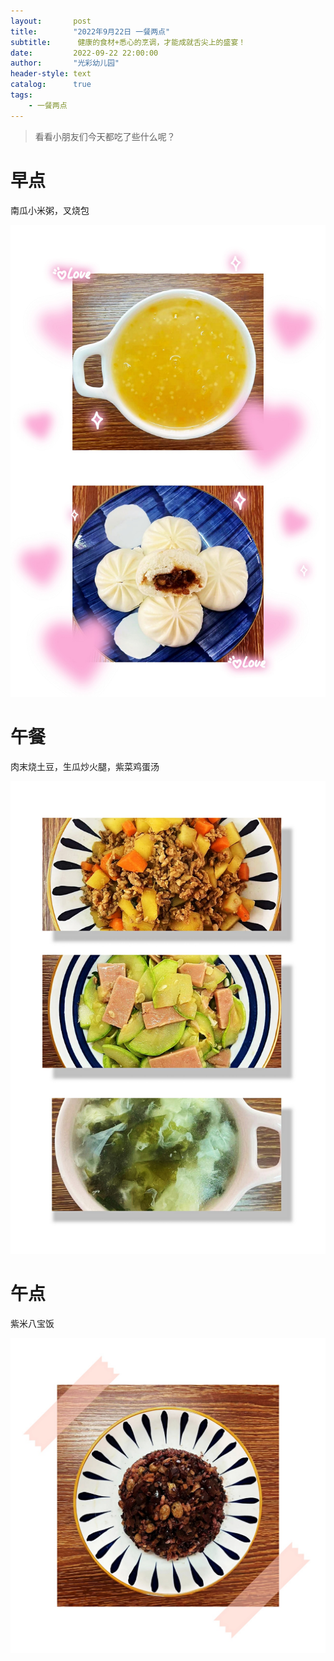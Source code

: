 ```yaml
---
layout:       post
title:        "2022年9月22日 一餐两点"
subtitle:	   健康的食材+悉心的烹调，才能成就舌尖上的盛宴！
date:         2022-09-22 22:00:00
author:       "光彩幼儿园"
header-style: text
catalog:      true
tags:
    - 一餐两点
---
```


>   看看小朋友们今天都吃了些什么呢？

# 早点

南瓜小米粥，叉烧包

![](/img/in-post/meals/daeae37841301cca0c9410ff1ae6ab33.jpeg)

# 午餐

肉末烧土豆，生瓜炒火腿，紫菜鸡蛋汤

![](/img/in-post/meals/1d50f08e30e6e146dff035a7fd9f5471.jpeg)

# 午点

紫米八宝饭

![](/img/in-post/meals/bc05bdefae31efeeb033174c95c521c9.jpeg)
